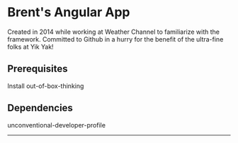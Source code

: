 Brent's Angular App
===========

Created in 2014 while working at Weather Channel to familiarize with the framework.
Committed to Github in a hurry for the benefit of the ultra-fine folks at Yik Yak!

Prerequisites
-------------

Install out-of-box-thinking

Dependencies
-------------

unconventional-developer-profile

-----------------------------------------------------------------------------------------
